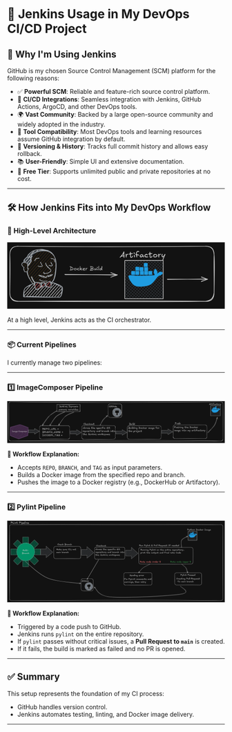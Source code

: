 # 🚀 Jenkins Usage in My DevOps CI/CD Project

## 📌 Why I'm Using Jenkins

GitHub is my chosen Source Control Management (SCM) platform for the following reasons:

- ✅ **Powerful SCM**: Reliable and feature-rich source control platform.
- 🔧 **CI/CD Integrations**: Seamless integration with Jenkins, GitHub Actions, ArgoCD, and other DevOps tools.
- 🌍 **Vast Community**: Backed by a large open-source community and widely adopted in the industry.
- 🧩 **Tool Compatibility**: Most DevOps tools and learning resources assume GitHub integration by default.
- 🧠 **Versioning & History**: Tracks full commit history and allows easy rollback.
- 📚 **User-Friendly**: Simple UI and extensive documentation.
- 💸 **Free Tier**: Supports unlimited public and private repositories at no cost.

---

## 🛠️ How Jenkins Fits into My DevOps Workflow

### 🔭 High-Level Architecture

![High-Level Architecture Diagram](/images/HL_Jenkins.png)

At a high level, Jenkins acts as the CI orchestrator.

---

### 📦 Current Pipelines

I currently manage two pipelines:

---

### 1️⃣ ImageComposer Pipeline

![ImageComposer Pipeline Diagram](/images/image_composer.png)

**🔄 Workflow Explanation:**
- Accepts `REPO`, `BRANCH`, and `TAG` as input parameters.
- Builds a Docker image from the specified repo and branch.
- Pushes the image to a Docker registry (e.g., DockerHub or Artifactory).

---

### 2️⃣ Pylint Pipeline

![Pylint Pipeline Diagram](/images/pylint.png)

**🔄 Workflow Explanation:**
- Triggered by a code push to GitHub.
- Jenkins runs `pylint` on the entire repository.
- If `pylint` passes without critical issues, a **Pull Request to `main`** is created.
- If it fails, the build is marked as failed and no PR is opened.

---

## ✅ Summary

This setup represents the foundation of my CI process:

- GitHub handles version control.
- Jenkins automates testing, linting, and Docker image delivery.

---
